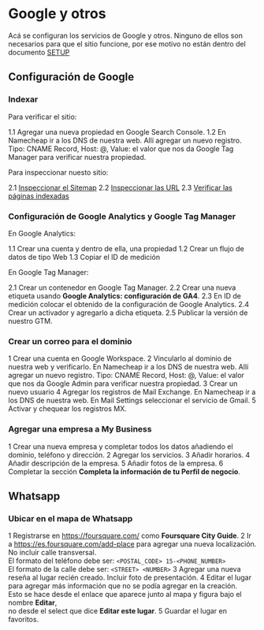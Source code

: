 # Google y otros

Acá se configuran los servicios de Google y otros.
Ninguno de ellos son necesarios para que el sitio funcione, por ese motivo no están dentro del documento [SETUP](./SETUP.md)

## Configuración de Google

### Indexar

Para verificar el sitio:

1.1 Agregar una nueva propiedad en Google Search Console.
1.2 En Namecheap ir a los DNS de nuestra web.
    Allí agregar un nuevo registro.
    Tipo: CNAME Record, Host: @, Value: el valor que nos da Google Tag Manager para verificar nuestra propiedad.

Para inspeccionar nuesto sitio:

2.1 [Inspeccionar el Sitemap](https://search.google.com/search-console/sitemaps)
2.2 [Inspeccionar las URL](https://search.google.com/search-console?action=inspect)
2.3 [Verificar las páginas indexadas](https://search.google.com/search-console/index)

### Configuración de Google Analytics y Google Tag Manager

En Google Analytics:

1.1 Crear una cuenta y dentro de ella, una propiedad
1.2 Crear un flujo de datos de tipo Web
1.3 Copiar el ID de medición

En Google Tag Manager:

2.1 Crear un contenedor en Google Tag Manager.
2.2 Crear una nueva etiqueta usando **Google Analytics: configuración de GA4**.
2.3 En ID de medición colocar el obtenido de la configuración de Google Analytics.
2.4 Crear un activador y agregarlo a dicha etiqueta.
2.5 Publicar la versión de nuestro GTM.

### Crear un correo para el dominio

1 Crear una cuenta en Google Workspace.
2 Vincularlo al dominio de nuestra web y verificarlo.
    En Namecheap ir a los DNS de nuestra web.
    Allí agregar un nuevo registro.
    Tipo: CNAME Record, Host: @, Value: el valor que nos da Google Admin para verificar nuestra propiedad.
3 Crear un nuevo usuario
4 Agregar los registros de Mail Exchange.
    En Namecheap ir a los DNS de nuestra web.
    En Mail Settings seleccionar el servicio de Gmail.
5 Activar y chequear los registros MX.

### Agregar una empresa a My Business

1 Crear una nueva empresa y completar todos los datos añadiendo el dominio, teléfono y dirección.
2 Agregar los servicios.
3 Añadir horarios.
4 Añadir descripción de la empresa.
5 Añadir fotos de la empresa.
6 Completar la sección **Completa la información de tu Perfil de negocio**.

## Whatsapp

### Ubicar en el mapa de Whatsapp

1 Registrarse en https://foursquare.com/ como **Foursquare City Guide**.
2 Ir a https://es.foursquare.com/add-place para agregar una nueva localización.\
    No incluir calle transversal.\
    El formato del teléfono debe ser: `<POSTAL_CODE> 15-<PHONE_NUMBER>`\
    El formato de la calle debe ser: `<STREET> <NUMBER>`
3 Agregar una nueva reseña al lugar recién creado. Incluir foto de presentación.
4 Editar el lugar para agregar más información que no se podía agregar en la creación.\
    Esto se hace desde el enlace que aparece junto al mapa y figura bajo el nombre **Editar**,\
    no desde el select que dice **Editar este lugar**.
5 Guardar el lugar en favoritos.
